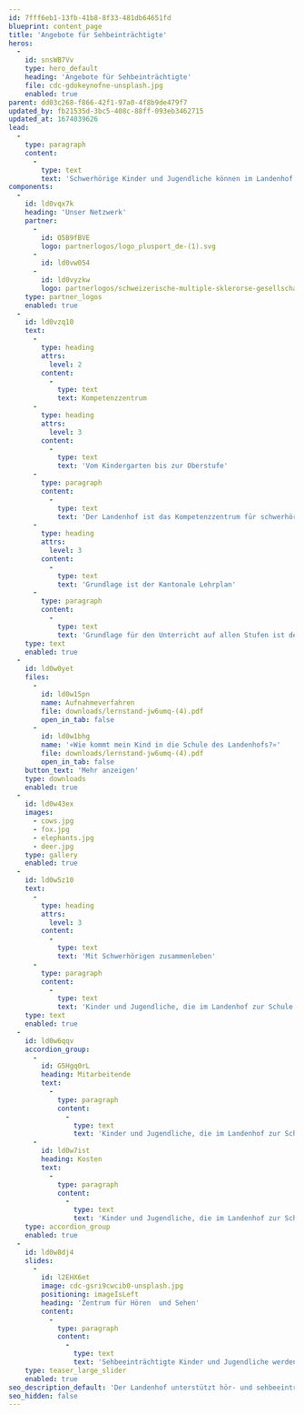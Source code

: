 ```yaml
---
id: 7fff6eb1-13fb-41b8-8f33-481db64651fd
blueprint: content_page
title: 'Angebote für Sehbeinträchtigte'
heros:
  -
    id: snsWB7Vv
    type: hero_default
    heading: 'Angebote für Sehbeinträchtigte'
    file: cdc-gdokeynofne-unsplash.jpg
    enabled: true
parent: dd03c268-f866-42f1-97a0-4f8b9de479f7
updated_by: fb21535d-3bc5-408c-88ff-093eb3462715
updated_at: 1674039626
lead:
  -
    type: paragraph
    content:
      -
        type: text
        text: 'Schwerhörige Kinder und Jugendliche können im Landenhof alle Schulstufen der Aargauer Volksschule besuchen – vom Kindergarten über die Primarschule bis zur Bezirks-, Sekundar- oder Realschule. Schülerinnen und Schüler können im Internat am Landenhof wohnen. Wer noch nicht weiss, welchen Beruf sie/er lernen will, kann das Brückenjahr absolvieren.'
components:
  -
    id: ld0vqx7k
    heading: 'Unser Netzwerk'
    partner:
      -
        id: O5B9fBVE
        logo: partnerlogos/logo_plusport_de-(1).svg
      -
        id: ld0vw054
      -
        id: ld0vyzkw
        logo: partnerlogos/schweizerische-multiple-sklerorse-gesellschaft.png
    type: partner_logos
    enabled: true
  -
    id: ld0vzq10
    text:
      -
        type: heading
        attrs:
          level: 2
        content:
          -
            type: text
            text: Kompetenzzentrum
      -
        type: heading
        attrs:
          level: 3
        content:
          -
            type: text
            text: 'Vom Kindergarten bis zur Oberstufe'
      -
        type: paragraph
        content:
          -
            type: text
            text: 'Der Landenhof ist das Kompetenzzentrum für schwerhörige Kinder und Jugendliche im Kanton Aargau. Hier können sie alle Schulstufen der Aargauer Volksschule besuchen – vom Kindergarten über die Primarschule bis zur Bezirks-, Sekundar- oder Realschule. Schülerinnen und Schüler können im Internat am Landenhof wohnen. Wer noch nicht weiss, welchen Beruf sie/er lernen will, kann das Brückenjahr absolvieren.'
      -
        type: heading
        attrs:
          level: 3
        content:
          -
            type: text
            text: 'Grundlage ist der Kantonale Lehrplan'
      -
        type: paragraph
        content:
          -
            type: text
            text: 'Grundlage für den Unterricht auf allen Stufen ist der Lehrplan des Kantons Aargau, der Unterricht ist aber speziell auf die Bedürfnisse von Schwerhörigen ausgerichtet (kleine Klassen, optimale Raumakustik, Visualisierungshilfen, von den Lippen lesen können). Die Sprache müssen die Schülerinnen und Schüler vorwiegend über das Gehör wahrnehmen.'
    type: text
    enabled: true
  -
    id: ld0w0yet
    files:
      -
        id: ld0w15pn
        name: Aufnahmeverfahren
        file: downloads/lernstand-jw6umq-(4).pdf
        open_in_tab: false
      -
        id: ld0w1bhg
        name: '«Wie kommt mein Kind in die Schule des Landenhofs?»'
        file: downloads/lernstand-jw6umq-(4).pdf
        open_in_tab: false
    button_text: 'Mehr anzeigen'
    type: downloads
    enabled: true
  -
    id: ld0w43ex
    images:
      - cows.jpg
      - fox.jpg
      - elephants.jpg
      - deer.jpg
    type: gallery
    enabled: true
  -
    id: ld0w5z10
    text:
      -
        type: heading
        attrs:
          level: 3
        content:
          -
            type: text
            text: 'Mit Schwerhörigen zusammenleben'
      -
        type: paragraph
        content:
          -
            type: text
            text: 'Kinder und Jugendliche, die im Landenhof zur Schule gehen, können auch hier wohnen oder den Tageshort besuchen. Im Internat leben sie ihrem Alter entsprechend in einer der Wohngruppen, wo sie viermal in der Woche auch über Nacht bleiben. Aufnahme finden Schülerinnen und Schüler, die einen weiten Anreiseweg      haben oder deren Sprachpraxis zuhause beschränkt ist. Und wer ganz bewusst mit anderen Schwerhörigen zusammenleben und damit sein Selbstbewusstsein stärken will, ist hier richtig.'
    type: text
    enabled: true
  -
    id: ld0w6qqv
    accordion_group:
      -
        id: G5Hgq0rL
        heading: Mitarbeitende
        text:
          -
            type: paragraph
            content:
              -
                type: text
                text: 'Kinder und Jugendliche, die im Landenhof zur Schule gehen, können auch hier wohnen oder den Tageshort besuchen. Im Internat leben sie ihrem Alter entsprechend in einer der Wohngruppen, wo sie viermal in der Woche auch über Nacht bleiben. Aufnahme finden Schülerinnen und Schüler, die einen weiten Anreiseweg      haben oder deren Sprachpraxis zuhause beschränkt ist. Und wer ganz bewusst mit anderen Schwerhörigen zusammenleben und damit sein Selbstbewusstsein stärken will, ist hier richtig.'
      -
        id: ld0w7ist
        heading: Kosten
        text:
          -
            type: paragraph
            content:
              -
                type: text
                text: 'Kinder und Jugendliche, die im Landenhof zur Schule gehen, können auch hier wohnen oder den Tageshort besuchen. Im Internat leben sie ihrem Alter entsprechend in einer der Wohngruppen, wo sie viermal in der Woche auch über Nacht bleiben. Aufnahme finden Schülerinnen und Schüler, die einen weiten Anreiseweg      haben oder deren Sprachpraxis zuhause beschränkt ist. Und wer ganz bewusst mit anderen Schwerhörigen zusammenleben und damit sein Selbstbewusstsein stärken will, ist hier richtig.'
    type: accordion_group
    enabled: true
  -
    id: ld0w8dj4
    slides:
      -
        id: l2EHX6et
        image: cdc-gsri9cwcib0-unsplash.jpg
        positioning: imageIsLeft
        heading: 'Zentrum für Hören  und Sehen'
        content:
          -
            type: paragraph
            content:
              -
                type: text
                text: 'Sehbeeinträchtigte Kinder und Jugendliche werden in der Regelschule beraten und begleitet.'
    type: teaser_large_slider
    enabled: true
seo_description_default: 'Der Landenhof unterstützt hör- und sehbeeinträchtigte Kinder & Jugendliche in ihrem selbstbestimmten Leben durch Förderung ihrer Fähigkeiten & Entwicklung'
seo_hidden: false
---
```

